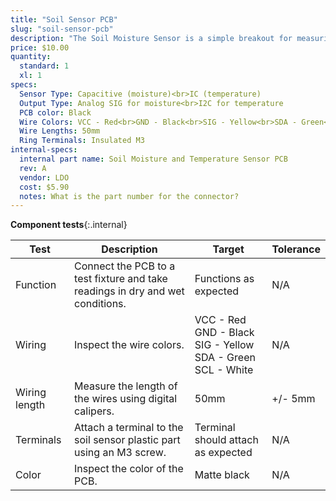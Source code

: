 ```yaml
---
title: "Soil Sensor PCB"
slug: "soil-sensor-pcb"
description: "The Soil Moisture Sensor is a simple breakout for measuring the moisture in soil and similar materials. The soil moisture sensor is pretty straight forward to use. The two large exposed pads function as probes for the sensor, together acting as a variable resistor. The more water that is in the soil means the better the conductivity between the pads will be and will result in a lower resistance, and a higher SIG out."
price: $10.00
quantity:
  standard: 1
  xl: 1
specs:
  Sensor Type: Capacitive (moisture)<br>IC (temperature)
  Output Type: Analog SIG for moisture<br>I2C for temperature
  PCB color: Black
  Wire Colors: VCC - Red<br>GND - Black<br>SIG - Yellow<br>SDA - Green<br>SCL - White
  Wire Lengths: 50mm
  Ring Terminals: Insulated M3
internal-specs:
  internal part name: Soil Moisture and Temperature Sensor PCB
  rev: A
  vendor: LDO
  cost: $5.90
  notes: What is the part number for the connector?
---
```


**Component tests**{:.internal}

|Test         |Description  |Target       |Tolerance    |
|-------------|-------------|-------------|-------------|
|Function     |Connect the PCB to a test fixture and take readings in dry and wet conditions.|Functions as expected|N/A
|Wiring       |Inspect the wire colors.|VCC - Red<br>GND - Black<br>SIG - Yellow<br>SDA - Green<br>SCL - White|N/A
|Wiring length|Measure the length of the wires using digital calipers.|50mm|+/- 5mm
|Terminals    |Attach a terminal to the soil sensor plastic part using an M3 screw.|Terminal should attach as expected|N/A
|Color        |Inspect the color of the PCB.|Matte black|N/A
